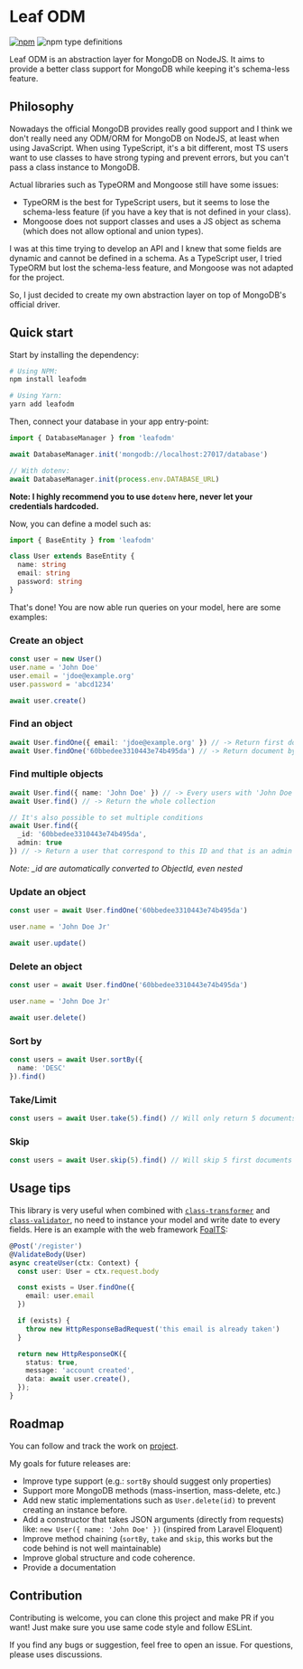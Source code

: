 # Leaf ODM
[![npm](https://img.shields.io/npm/v/leafodm)](https://www.npmjs.com/package/leafodm)
![npm type definitions](https://img.shields.io/npm/types/leafodm)

Leaf ODM is an abstraction layer for MongoDB on NodeJS. It aims to provide a better class support for MongoDB while keeping it's schema-less feature.

## Philosophy
Nowadays the official MongoDB provides really good support and I think we don't really need any ODM/ORM for MongoDB on NodeJS, at least when using JavaScript.
When using TypeScript, it's a bit different, most TS users want to use classes to have strong typing and prevent errors, but you can't pass a class instance to MongoDB.

Actual libraries such as TypeORM and Mongoose still have some issues:
- TypeORM is the best for TypeScript users, but it seems to lose the schema-less feature (if you have a key that is not defined in your class).
- Mongoose does not support classes and uses a JS object as schema (which does not allow optional and union types).

I was at this time trying to develop an API and I knew that some fields are dynamic and cannot be defined in a schema.
As a TypeScript user, I tried TypeORM but lost the schema-less feature, and Mongoose was not adapted for the project.

So, I just decided to create my own abstraction layer on top of MongoDB's official driver.

## Quick start
Start by installing the dependency:
```sh
# Using NPM:
npm install leafodm

# Using Yarn:
yarn add leafodm
```

Then, connect your database in your app entry-point:
```ts
import { DatabaseManager } from 'leafodm'

await DatabaseManager.init('mongodb://localhost:27017/database')

// With dotenv:
await DatabaseManager.init(process.env.DATABASE_URL)
```
**Note: I highly recommend you to use `dotenv` here, never let your credentials hardcoded.**

Now, you can define a model such as:
```ts
import { BaseEntity } from 'leafodm'

class User extends BaseEntity {
  name: string
  email: string
  password: string
}
```

That's done! You are now able run queries on your model, here are some examples:

### Create an object
```ts
const user = new User()
user.name = 'John Doe'
user.email = 'jdoe@example.org'
user.password = 'abcd1234'

await user.create()
```

### Find an object
```ts
await User.findOne({ email: 'jdoe@example.org' }) // -> Return first document that contains 'jdoe@example.org' as email
await User.findOne('60bbedee3310443e74b495da') // -> Return document by its ID
```

### Find multiple objects
```ts
await User.find({ name: 'John Doe' }) // -> Every users with 'John Doe' as name
await User.find() // -> Return the whole collection

// It's also possible to set multiple conditions
await User.find({
  _id: '60bbedee3310443e74b495da',
  admin: true
}) // -> Return a user that correspond to this ID and that is an admin
```
*Note: _id are automatically converted to ObjectId, even nested*

### Update an object
```ts
const user = await User.findOne('60bbedee3310443e74b495da')

user.name = 'John Doe Jr'

await user.update()
```

### Delete an object
```ts
const user = await User.findOne('60bbedee3310443e74b495da')

user.name = 'John Doe Jr'

await user.delete()
```

### Sort by
```ts
const users = await User.sortBy({
  name: 'DESC'
}).find()
```

### Take/Limit
```ts
const users = await User.take(5).find() // Will only return 5 documents
```

### Skip
```ts
const users = await User.skip(5).find() // Will skip 5 first documents
```

## Usage tips
This library is very useful when combined with [`class-transformer`](https://github.com/typestack/class-transformer/) and [`class-validator`](https://github.com/typestack/class-validator),
no need to instance your model and write date to every fields.
Here is an example with the web framework [FoalTS](http://foalts.org/):
```ts
@Post('/register')
@ValidateBody(User)
async createUser(ctx: Context) {
  const user: User = ctx.request.body

  const exists = User.findOne({
    email: user.email
  })

  if (exists) {
    throw new HttpResponseBadRequest('this email is already taken')
  }

  return new HttpResponseOK({
    status: true,
    message: 'account created',
    data: await user.create(),
  });
}
```

## Roadmap
You can follow and track the work on [project](https://github.com/vlourme/leafodm/projects/1).

My goals for future releases are:
- Improve type support (e.g.: `sortBy` should suggest only properties)
- Support more MongoDB methods (mass-insertion, mass-delete, etc.)
- Add new static implementations such as `User.delete(id)` to prevent creating an instance before.
- Add a constructor that takes JSON arguments (directly from requests) like: `new User({ name: 'John Doe' })` (inspired from Laravel Eloquent)
- Improve method chaining (`sortBy`, `take` and `skip`, this works but the code behind is not well maintainable)
- Improve global structure and code coherence.
- Provide a documentation

## Contribution
Contributing is welcome, you can clone this project and make PR if you want!
Just make sure you use same code style and follow ESLint.

If you find any bugs or suggestion, feel free to open an issue.
For questions, please uses discussions.